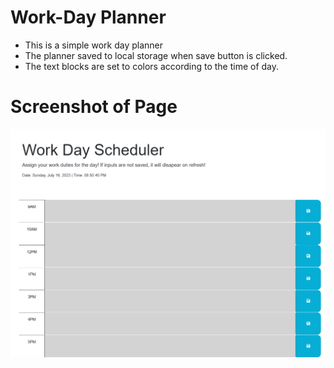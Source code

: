# Work-Day Planner

* This is a simple work day planner
* The planner saved to local storage when save button is clicked. 
* The text blocks are set to colors according to the time of day. 

# Screenshot of Page

![screenshot](./images/Planner.png)

